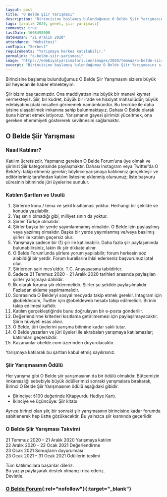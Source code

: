 ```yaml
---
layout: post
title: "O Belde Şiir Yarışması"
description: "Birincisine başlamış bulunduğumuz O Belde Şiir Yarışmasını sizlere büyük bir heyecan ile haber etmekteyim."
tags: [aralık 2020, genel, şiir yarışması]
comments: true
lastDate: 1608498000  
dateHuman: "21 Aralık 2020"
attendance: "Websitesi"
comTopic: "Serbest"
requirements: "Yarışmaya herkes katılabilir."
permalink: "o-belde-siir-yarismasi"
image: "https://edebiyatyarismalari.com/images/2020/temmuz/o-belde-siir-yarismasi.jpg"
excerpt: "Birincisine başlamış bulunduğumuz O Belde Şiir Yarışmasını sizlere büyük bir heyecan ile haber etmekteyim."
---
```


Birincisine başlamış bulunduğumuz O Belde Şiir Yarışmasını sizlere büyük bir heyecan ile haber etmekteyim.  

Şiir bizim baş tacımızdır. Ona maddiyattan irte büyük bir manevi kıymet vermekteyiz. Şiir, bir kudret, büyük bir irade ve hissiyat mahsulüdür; büyük edebiyatımızdaki misalleri görmemek namümkündür. Bu tecrübe ile daha iyisine ulaşabilmek imkanına sahip bulunmaktayız. Dahası O Belde olarak buna hizmet etmek istiyoruz. Yarışmanın gayesi şiirimizi yüceltmek, ona gereken ehemmiyeti göstererek sevilmesini sağlamaktır.  

## O Belde Şiir Yarışması

### Nasıl Katılınır?
Katılım ücretsizdir. Yapmanız gereken O Belde Forum‘una üye olmak ve şiirinizi Şiir kategorisinde paylaşmaktır. Dahası Instagram veya Twitter‘da O Belde‘yi takip etmeniz gerekir; böylece yarışmaya katılımınız gerçekleşir ve editörlerimiz tarafından katılım listesine eklenmiş olursunuz; liste başvuru süresinin bitiminde jüri üyelerine sunulur.  

### Katılım Şartları ve Usulü
1. Şiirlerde konu / tema ve şekil kısıtlaması yoktur. Herhangi bir şekilde ve konuda yazılabilir.
2. Yaş sınırı olmadığı gibi, milliyet sınırı da yoktur.
3. Şiirler Türkçe olmalıdır.
4. Şiirler başka bir yerde yayımlanmamış olmalıdır. O Belde için paylaşılmış veya yazılmış olmalıdır. Başka bir yerde yayımlanmış ve/veya basılmış şiirler ile katılım geçersiz olur.
5. Yarışmaya sadece bir (1) şiir ile katılınabilir. Daha fazla şiir paylaşımında bulunabilirsiniz, lakin ilk şiir dikkate alınır.
6. O Belde Forum’unda şiirlere yorum yapılabilir; forum herkesin söz alabildiği bir yerdir. Forum kurallarını ihlal ederseniz başvurunuz iptal olur.
7. Şiirlerden şairi mes’uldür. T.C. Anayasasına tabiidirler.
8. Sadece 21 Temmuz 2020 – 21 Aralık 2020 tarihleri arasında paylaşılan şiirler yarışmaya dahildir.
9. İlk olarak foruma şiir eklenmelidir. Şiirler şu şekilde paylaşılmalıdır. Fazladan ekleme yapılmamalıdır.
10. Sonrasında O Belde’yi sosyal medyada takip etmek gerekir. Intagram için @obeldecom, Twitter için @obeldeweb hesabı takip edilmelidir. Birinin takip edilmesi kafidir.
11. Katılım gerçekleştiğinde bunu doğrulayan bir e-posta gönderilir.
12. Değerlendirme kriterleri kısıtlama getirilmemesi için paylaşılmayacaktır. Şiirin hüviyeti esas alınır.
13. O Belde, jüri üyelerini yarışma bitimine kadar saklı tutar.
14. O Belde yazarları ve jüri üyeleri ile akrabaları yarışmaya katılamazlar; katılımları geçersizdir.
15. Kazananlar obelde.com üzerinden duyurulacaktır.

Yarışmaya katılarak bu şartları kabul etmiş sayılırsınız.  

### Şiir Yarışmasının Ödülü
Her yarışma gibi O Belde şiir yarışmasının da bir ödülü olmalıdır. Bütçemizin imkansızlığı sebebiyle büyük ödüllerimizi sonraki yarışmalara bırakarak, Birinci O Belde Şiir Yarışmasının ödülü aşağıdaki gibidir.  

- Birinciye: ₺100 değerinde Kitapyurdu Hediye Kartı.
- İkinciye ve üçüncüye: Şiir kitabı

Ayrıca birinci olan şiir, bir sonraki şiir yarışmasının birincisine kadar forumda sabitlenerek hep üstte gözükecektir. Bu yalnızca şiir kısmında geçerlidir.  

### O Belde Şiir Yarışması Takvimi
21 Temmuz 2020 – 21 Aralık 2020 Yarışmaya katılım  
22 Aralık 2020 – 22 Ocak 2021 Değerlendirme  
23 Ocak 2021 Sonuçların duyurulması  
23 Ocak 2021 – 31 Ocak 2021 Ödüllerin teslimi  

Tüm katılımcılara başarılar dileriz.  
Bu yazıyı paylaşarak destek olmanızı rica ederiz.  
Devletle.  

### [O Belde Forum](https://obelde.com/forum/?ref=edebiyatyarismalari.com){:rel="nofollow"}{:target="_blank"}
